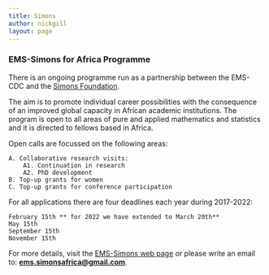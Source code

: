 ```yaml
---
title: Simons
﻿author: nickgill
layout: page
---
```


### EMS-Simons for Africa Programme

There is an ongoing programme run as a partnership between the EMS-CDC and the <a href = "https://www.simonsfoundation.org/">Simons Foundation</a>. 

The aim is to promote individual career possibilities with the consequence of an improved global capacity in African academic institutions. The program is open to all areas of pure and applied mathematics and statistics and it is directed to fellows based in Africa.

Open calls are focussed on the following areas:

    A. Collaborative research visits:
        A1. Continuation in research
        A2. PhD development
    B. Top-up grants for women
    C. Top-up grants for conference participation

For all applications there are four deadlines each year during 2017-2022:

    February 15th ** for 2022 we have extended to March 20th**
    May 15th
    September 15th
    November 15th

For more details, visit the <a href ="https://euro-math-soc.eu/ems-simons-africa">EMS-Simons web page</a> or please write an email to: **ems.simonsafrica@gmail.com**.

